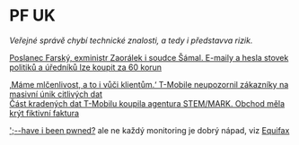 # PF UK
_Veřejné správě chybí technické znalosti, a tedy i představva rizik._

[Poslanec Farský, exministr Zaorálek i soudce Šámal. E-maily a hesla stovek politiků a úředníků lze koupit za 60 korun](https://www.irozhlas.cz/zpravy-domov/hesla-unik-mailu-farsky-hamacek-samal-hackeri-prihlasovaci-udaje_1901150555_cib)

[‚Máme mlčenlivost, a to i vůči klientům.‘ T-Mobile neupozornil zákazníky na masivní únik citlivých dat](https://www.irozhlas.cz/zpravy-domov/t-mobila-unik-dat-osobni-udaje-zamestnanec-obzaloba_1902270605_kno)  
[Část kradených dat T-Mobilu koupila agentura STEM/MARK. Obchod měla krýt fiktivní faktura](https://www.irozhlas.cz/zpravy-domov/t-mobile-ukradena-data-stemmark-soud-udaje-o-zakaznicich_1907280600_kno)

[';--have i been pwned?](https://haveibeenpwned.com/)
ale ne každý monitoring je dobrý nápad, viz [Equifax](https://epic.org/privacy/data-breach/equifax/)
